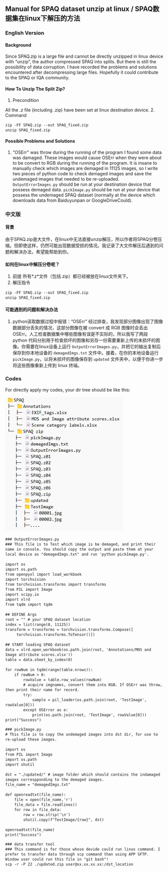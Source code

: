 ## Manual for SPAQ dataset unzip at linux / SPAQ数据集在linux下解压的方法
### English Version
#### Background
Since SPAQ.zip is a large file and cannot be directly unzipped in linux device with “unzip”, the author compressed SPAQ into splits. But there is still the possibility of data corruption. I have recorded the problems and solutions encountered after decompressing large files. Hopefully it could contribute to the SPAQ or IQA community.

#### How To Unzip The Split Zip?
1. Precondition

All the *.z* file (including .zip) have been set at linux destination device.
2. Command

```
zip -FF SPAQ.zip --out SPAQ_fixed.zip
unzip SPAQ_fixed.zip
```

#### Possible Problems and Solutions
1. "OSErr" was throw during the running of the program
I found some data was damaged. These images would cause OSErr when they were about to be convert to RGB during the running of the program. It is insane to manually check which images are demaged in 11125 images, so I write two pieces of python code to check demaged images and save the undemaged images that needed to be re-uploaded. `OutputErrorImages.py` should be run at your destination device that possess demaged data. `pickImage.py` should be run at your device that possess the undemaged SPAQ dataset (normally at the device which downloads data from Baiduyunpan or GoogleDriveCould).

### 中文版
#### 背景
由于SPAQ.zip是大文件，在linux中无法直接unzip解压，所以作者将SPAQ分卷压缩。但即使这样，仍然可能出现数据受损的情况。我记录了大文件解压后遇到的问题和解决办法，希望能帮助到你。

#### 如何在linux中解压分卷呢？
1. 前提
所有*.z*文件（包括.zip）都已经被放在linux文件夹下。
2. 解压指令
```
zip -FF SPAQ.zip --out SPAQ_fixed.zip
unzip SPAQ_fixed.zip
```

#### 可能遇到的问题和解决办法
1. python读取数据过程中报错：“OSErr”
经过排查，我发现部分图像出现了图像数据部分丢失的情况，这部分图像在被 convert 成 RGB 图像时会丢出 OSErr。人工检查数据集中哪些图像有误是不实际的，所以我写了两段 python 代码分别用于检查损坏的图像和另存一份需要重新上传的未损坏的图像。你需要在linux设备上运行 `OutputErrorImages.py`，并把它的输出复制后保存到你本地设备的 `demagedImgs.txt` 文件中。接着，在你的本地设备运行 `pickImage.py`，以将未损坏的图像保存到 `updated` 文件夹中，以便于你进一步将这些图像重新上传到 linux 终端。

### Codes
For directly apply my codes, your dir tree should be like this:

![dir tree](./dirtree.jpg)

```
### OutputErrorImages.py
### This file is to Test which image is be demaged, and print their name in console. You should copy the output and paste them at your local device as "demagedImgs.txt" and run 'python pickImage.py'.

import os
import os.path
from openpyxl import load_workbook
import torchvision
from torchvision.transforms import transforms
from PIL import Image
import scipy.io
import xlrd
from tqdm import tqdm

## DEFINE Args
root = "" # your SPAQ dataset location
index = list(range(0, 11125))
transform = transforms = torchvision.transforms.Compose([
     torchvision.transforms.ToTensor()])

## START loading SPAQ dataset
data = xlrd.open_workbook(os.path.join(root, 'Annotations/MOS and Image attribute scores.xlsx'))
table = data.sheet_by_index(0)

for rowNum in tqdm(range(table.nrows)):
    if rowNum > 0:
        rowValue = table.row_values(rowNum)
        # acquire imgnames, convert them into RGB. If OSErr was throw, then print their name for record.
        try:
            sample = pil_loader(os.path.join(root, 'TestImage', rowValue[0]))
        except OSError as e:
            print(os.path.join(root, 'TestImage', rowValue[0]))
print("Success")
```


```
### pickImage.py 
# This file is to copy the undemaged images into dst dir, for use to re-upload these images.

import os
from PIL import Image
import os.path
import shutil

dst = "./updated/" # image folder which should contains the indamaged images correspponding to the demaged images.
file_name = "demagedImgs.txt"

def openreadtxt(file_name):
    file = open(file_name,'r')  
    file_data = file.readlines() 
    for row in file_data:
        row = row.strip('\n')
        shutil.copy(f"TestImage/{row}", dst)

openreadtxt(file_name)
print("Success")
```

```
### data transfer tool
### This command is for those whose devide could run linux command. I prefer to transfer data through scp command than using APP SFTP. Window user could run this file in "git bash"!
scp -r -P 22 ./updated.zip user@xx.xx.xx.xx:/dst_location
```
